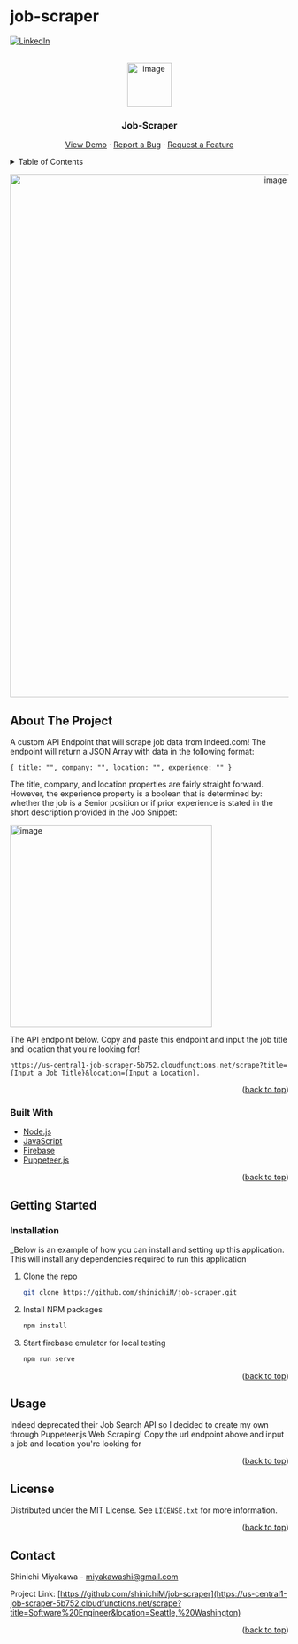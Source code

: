 # job-scraper

<div id="top"></div>

<!-- PROJECT SHIELDS -->
<!--
*** I'm using markdown "reference style" links for readability.
*** Reference links are enclosed in brackets [ ] instead of parentheses ( ).
*** See the bottom of this document for the declaration of the reference variables
*** for contributors-url, forks-url, etc. This is an optional, concise syntax you may use.
*** https://www.markdownguide.org/basic-syntax/#reference-style-links
-->
[![LinkedIn][linkedin-shield]](https://linkedin.com/in/shinichi-miyakawa)




<!-- PROJECT LOGO -->
<br />
<div align="center">
  <a href="https://github/shinichiM/job-scraper">
    <img width="80" alt="image" src="https://user-images.githubusercontent.com/62361626/166833097-89356e0b-ab12-4a91-800c-27aee7069b2b.png">
  </a>

  <h3 align="center">Job-Scraper</h3>

  <p align="center">
    <a href="https://us-central1-job-scraper-5b752.cloudfunctions.net/scrapeIndeed?q=Software%20Developer&l=Seattle,%20Washington">View Demo</a>
    ·
    <a href="https://github.com/ShinichiM/job-scraper/issues">Report a Bug</a>
    ·
    <a href="https://github.com/ShinichiM/job-scraper/issues">Request a Feature</a>
  </p>
</div>



<!-- TABLE OF CONTENTS -->
<details>
  <summary>Table of Contents</summary>
  <ol>
    <li>
      <a href="#about-the-project">About The Project</a>
      <ul>
        <li><a href="#built-with">Built With</a></li>
      </ul>
    </li>
    <li>
      <a href="#getting-started">Getting Started</a>
      <ul>
        <li><a href="#installation">Installation</a></li>
      </ul>
    </li>
    <li><a href="#usage">Usage</a></li>
    <li><a href="#license">License</a></li>
    <li><a href="#contact">Contact</a></li>
    <li><a href="#acknowledgments">Acknowledgments</a></li>
  </ol>
</details>





<p align="center">
   <img width="944" alt="image" src="https://user-images.githubusercontent.com/62361626/215229576-0dc65546-f2f7-4d2a-9c34-7da7ce521fb6.png">
</P>

<!-- ABOUT THE PROJECT -->
## About The Project

A custom API Endpoint that will scrape job data from Indeed.com! The endpoint will return a JSON Array with data in the following format:
```
{ title: "", company: "", location: "", experience: "" }
```
The title, company, and location properties are fairly straight forward. However, the experience property is a boolean that is
determined by: whether the job is a Senior position or if prior experience is stated in the short description provided in the Job Snippet:

<img width="365" alt="image" src="https://user-images.githubusercontent.com/62361626/215229194-c7fe9077-bcec-446d-826e-1656a4044960.png">

The API endpoint below. Copy and paste this endpoint and input the job title and location that you're looking for!
```
https://us-central1-job-scraper-5b752.cloudfunctions.net/scrape?title={Input a Job Title}&location={Input a Location}.
```


<p align="right">(<a href="#top">back to top</a>)</p>

### Built With

* [Node.js](https://nodjs.org/)
* [JavaScript](https://www.javascript.com/)
* [Firebase](https://firebase.google.com/)
* [Puppeteer.js](https://pptr.dev/)

<p align="right">(<a href="#top">back to top</a>)</p>



<!-- GETTING STARTED -->
## Getting Started

### Installation

_Below is an example of how you can install and setting up this application. This will install any dependencies required to run this application

1. Clone the repo
   ```sh
   git clone https://github.com/shinichiM/job-scraper.git
   ```
2. Install NPM packages
   ```sh
   npm install
   ```
3. Start firebase emulator for local testing
   ```js
   npm run serve
   ```

<p align="right">(<a href="#top">back to top</a>)</p>

<!-- USAGE EXAMPLES -->
## Usage

Indeed deprecated their Job Search API so I decided to create my own through Puppeteer.js Web Scraping! Copy the url endpoint above and input a job and location you're looking for

<!-- _For more examples, please refer to the [Documentation](https://example.com)_ -->

<p align="right">(<a href="#top">back to top</a>)</p>


<!-- LICENSE -->
## License

Distributed under the MIT License. See `LICENSE.txt` for more information.

<p align="right">(<a href="#top">back to top</a>)</p>



<!-- CONTACT -->
## Contact

Shinichi Miyakawa - miyakawashi@gmail.com

Project Link: [https://github.com/shinichiM/job-scraper](https://us-central1-job-scraper-5b752.cloudfunctions.net/scrape?title=Software%20Engineer&location=Seattle,%20Washington)

<p align="right">(<a href="#top">back to top</a>)</p>


<!-- MARKDOWN LINKS & IMAGES -->
<!-- https://www.markdownguide.org/basic-syntax/#reference-style-links -->
[contributors-shield]: https://img.shields.io/github/contributors/othneildrew/Best-README-Template.svg?style=for-the-badge
[contributors-url]: https://github.com/othneildrew/Best-README-Template/graphs/contributors
[forks-shield]: https://img.shields.io/github/forks/othneildrew/Best-README-Template.svg?style=for-the-badge
[forks-url]: https://github.com/othneildrew/Best-README-Template/network/members
[stars-shield]: https://img.shields.io/github/stars/othneildrew/Best-README-Template.svg?style=for-the-badge
[stars-url]: https://github.com/othneildrew/Best-README-Template/stargazers
[issues-shield]: https://img.shields.io/github/issues/othneildrew/Best-README-Template.svg?style=for-the-badge
[issues-url]: https://github.com/othneildrew/Best-README-Template/issues
[license-shield]: https://img.shields.io/github/license/othneildrew/Best-README-Template.svg?style=for-the-badge
[license-url]: https://github.com/othneildrew/Best-README-Template/blob/master/LICENSE.txt
[linkedin-shield]: https://img.shields.io/badge/-LinkedIn-black.svg?style=for-the-badge&logo=linkedin&colorB=555
[linkedin-url]: https://linkedin.com/in/othneildrew
[product-screenshot]: images/screenshot.png
